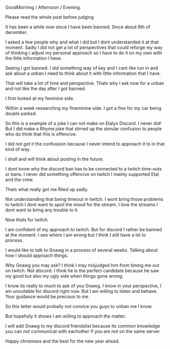 GoodMorning / Afternoon / Evening. 

Please read the whole post before judging

It has been a while now since I have been banned. Since about 6th of december.

I asked a few people why and what I did but I dont understanded it at that moment. Sadly I did not get a lot of perspectives that could reforge my way of thinking / adjust my personal approach so I have to do it on my own with the little information I have.  

Seeing I got banned. I did something way of key and I cant like run in and ask about a unban.I need to think about it with little information that I have.


That will take a lot of time and perspective. Thats why I ask now for a unban and not like the day after I got banned.
 

I first looked at my feminine side.


Within a week researching my fineminine side. I got a fine for my car being double parked.


So this is a example of a joke I can not make on Etalyx Discord. I never did! But I did make a Rhyme joke that stirred up the simular confusion to people who do think that this is offencive. 


I did not get it the confussion because I never intend to approach it to in that kind of way.


I shall and will think about posting in the future. 


I dont know why the discord ban has to be connected to a twitch time-outs or bans. I never did something offencive on twitch I mainly supported Etal and the crew. 


Thats what really got me Riled up sadly. 


Not understanding that being timeout in twitch. I wont bring those problems to twitch I dont want to spoil the mood for the stream. I love the streams I dont want to bring any trouble to it.


Now thats for twitch.


I am confident of my approach to twitch. But for discord I rather be banned at the moment. I see where I am wrong but I think I still have a lot to process.


I would like to talk to Gnawg in a process of several weeks. Talking about how I should approach things. 


Why Gnawg you may ask? I think I may misjudged him from timing me out on twitch. Not discord. I think he is the perfect candidate because he saw my good but also my ugly side when things gone wrong.



I know its really to much to ask of you Gnawg. I know in your perspective, I am unsuiteble for discord right now. But I am willing to listen and behave. Your guidance would be precious to me. 



So this letter would probally not convice you guys to unban me I know.


But hopefully it shows I am willing to approach the matter. 

I will add Gnawg to my discord friendslist because its common knowledge you can not communicat with eachother if you are not on the same server. 

Happy chrismass and the best for the new year ahead. 
